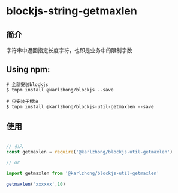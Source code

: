 # blockjs-string-getmaxlen

## 简介
字符串中返回指定长度字符，也即是业务中的限制字数

## Using npm:
```shell
# 全部安装blockjs
$ tnpm install @karlzhong/blockjs --save

# 只安装子模块
$ tnpm install @karlzhong/blockjs-util-getmaxlen --save
```

## 使用
```js

// 引入
const getmaxlen = require('@karlzhong/blockjs-util-getmaxlen')

// or

import getmaxlen from '@karlzhong/blockjs-util-getmaxlen'

getmaxlen('xxxxxx',10)

```